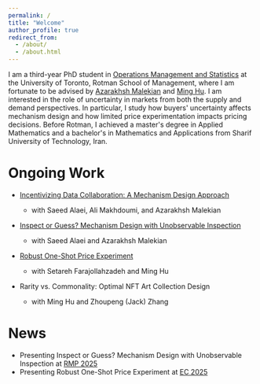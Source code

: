 ```yaml
---
permalink: /
title: "Welcome"
author_profile: true
redirect_from: 
  - /about/
  - /about.html
---
```


I am a third-year PhD student in [Operations Management and Statistics](https://www.rotman.utoronto.ca/programs/phd-program/major-areas-of-study/opm-accordions/) at the University of Toronto, Rotman School of Management, where I am fortunate to be advised by [Azarakhsh Malekian](https://discover.research.utoronto.ca/22380-azarakhsh-malekian) and [Ming Hu](https://discover.research.utoronto.ca/21567-ming-hu). I am interested in the role of uncertainty in markets from both the supply and demand perspectives. In particular, I study how buyers' uncertainty affects mechanism design and how limited price experimentation impacts pricing decisions. Before Rotman, I achieved a master's degree in Applied Mathematics and a bachelor's in Mathematics and Applications from Sharif University of Technology, Iran. 

Ongoing Work
======
- [Incentivizing Data Collaboration: A Mechanism Design Approach](https://papers.ssrn.com/sol3/papers.cfm?abstract_id=5297868)
  - with Saeed Alaei, Ali Makhdoumi, and Azarakhsh Malekian
       
- [Inspect or Guess? Mechanism Design with Unobservable Inspection](https://papers.ssrn.com/sol3/papers.cfm?abstract_id=5146874)
  - with Saeed Alaei and Azarakhsh Malekian

- [Robust One-Shot Price Experiment](https://papers.ssrn.com/sol3/papers.cfm?abstract_id=4899852)
  - with Setareh Farajollahzadeh and Ming Hu
 
- Rarity vs. Commonality: Optimal NFT Art Collection Design
  - with Ming Hu and Zhoupeng (Jack) Zhang
 

News
======
- Presenting Inspect or Guess? Mechanism Design with Unobservable Inspection at [RMP 2025](https://business.columbia.edu/2025-informs-conference)
- Presenting Robust One-Shot Price Experiment at [EC 2025](https://ec25.sigecom.org/)

